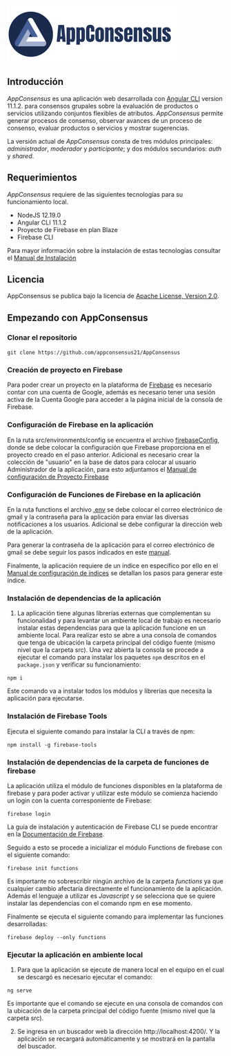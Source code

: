 ![AppConsensus](https://github.com/appconsensus21/AppConsensus/blob/main/src/assets/AppConsensus.png)

## Introducción
*AppConsensus* es una aplicación web desarrollada con [Angular CLI](https://github.com/angular/angular-cli) version 11.1.2. para consensos grupales sobre la evaluación de productos o servicios utilizando conjuntos flexibles de atributos. *AppConsensus* permite generar procesos de consenso, observar avances de un proceso de consenso, evaluar productos o servicios y mostrar sugerencias.

La versión actual de *AppConsensus* consta de tres módulos principales: *administrador*, *moderador* y *participante*; y dos módulos secundarios: *auth* y *shared*.

## Requerimientos

*AppConsensus* requiere de las siguientes tecnologías para su funcionamiento local.

- NodeJS 12.19.0 
- Angular CLI 11.1.2
- Proyecto de Firebase en plan Blaze
- Firebase CLI

Para mayor información sobre la instalación de estas tecnologías consultar el [Manual de Instalación](https://github.com/appconsensus21/AppConsensus/blob/main/manuales/ManualdeInstalacion.pdf)

## Licencia

AppConsensus se publica bajo la licencia de [Apache License, Version 2.0](LICENSE).

## Empezando con AppConsensus

### Clonar el repositorio

```shell
git clone https://github.com/appconsensus21/AppConsensus
```

### Creación de proyecto en Firebase

Para poder crear un proyecto en la plataforma de [Firebase](https://firebase.google.com/) es necesario contar con una cuenta de Google, además es necesario tener una sesión activa de la Cuenta Google para acceder a la página inicial de la consola de Firebase.

### Configuración de Firebase en la aplicación

En la ruta src/environments/config se encuentra el archivo [firebaseConfig](https://github.com/appconsensus21/AppConsensus/blob/main/src/environments/config/firebaseConfig.ts), donde se debe colocar la configuración que Firebase proporciona en el proyecto creado en el paso anterior. Adicional es necesario crear la colección de "usuario" en la base de datos para colocar al usuario Administrador de la aplicación, para esto adjuntamos el [Manual de configuración de Proyecto Firebase](https://github.com/appconsensus21/AppConsensus/blob/main/manuales/ManualConfiguracionProyectoFirebase.pdf)

### Configuración de Funciones de Firebase en la aplicación

En la ruta functions el archivo [.env](https://github.com/appconsensus21/AppConsensus/blob/main/functions/.env) se debe colocar el correo electrónico de gmail y la contraseña para la aplicación para enviar las diversas notificaciones a los usuarios. Adicional se debe configurar la dirección web de la aplicación.

Para generar la contraseña de la aplicación para el correo electrónico de gmail se debe seguir los pasos indicados en este [manual](https://github.com/appconsensus21/AppConsensus/blob/main/manuales/ManualContrasenaNotificaciones.pdf).

Finalmente, la aplicación requiere de un índice en específico por ello en el [Manual de configuración de índices](https://github.com/appconsensus21/AppConsensus/blob/main/manuales/ManualConfiguracionIndices.pdf) se detallan los pasos para generar este índice.

### Instalación de dependencias de la aplicación

1.	La aplicación tiene algunas librerías externas que complementan su funcionalidad y para levantar un ambiente local de trabajo es necesario instalar estas dependencias para que la aplicación funcione en un ambiente local. Para realizar esto se abre a una consola de comandos que tenga de ubicación la carpeta principal del código fuente (mismo nivel que la carpeta src). Una vez abierta la consola se procede a ejecutar el comando para instalar los paquetes `npm` descritos en el `package.json` y verificar su funcionamiento:
```shell
npm i
```
Este comando va a instalar todos los módulos y librerías que necesita la aplicación para ejecutarse.

### Instalación de Firebase Tools

Ejecuta el siguiente comando para instalar la CLI a través de npm:
```shell
npm install -g firebase-tools
```

### Instalación de dependencias de la carpeta de funciones de firebase

La aplicación utiliza el módulo de funciones disponibles en la plataforma de firebase y para poder activar y utilizar este módulo se comienza haciendo un login con la cuenta corresponiente de Firebase:
```shell
firebase login
```
La guía de instalación y autenticación de Firebase CLI se puede encontrar en la [Documentación de Firebase](https://firebase.google.com/docs/cli).

Seguido a esto se procede a inicializar el módulo Functions de firebase con el siguiente comando:
```shell
firebase init functions
```
Es importante no sobrescribir ningún archivo de la carpeta *functions* ya que cualquier cambio afectaría directamente el funcionamiento de la aplicación. Además el lenguaje a utilizar es *Javascript* y se selecciona que se quiere instalar las dependencias con el comando npm en ese momento.

Finalmente se ejecuta el siguiente comando para implementar las funciones desarrolladas:
```shell
firebase deploy --only functions
```

### Ejecutar la aplicación en ambiente local

1.	Para que la aplicación se ejecute de manera local en el equipo en el cual se descargó es necesario ejecutar el comando: 
```shell
ng serve
``` 
Es importante que el comando se ejecute en una consola de comandos con la ubicación de la carpeta principal del código fuente (mismo nivel que la carpeta src).

2.	Se ingresa en un buscador web la dirección http://localhost:4200/. Y la aplicación se recargará automáticamente y se mostrará en la pantalla del buscador.
